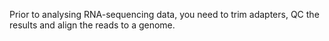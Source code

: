 Prior to analysing RNA-sequencing data, you need to trim adapters, QC the results and align the reads to a genome.


